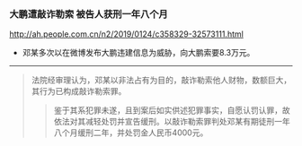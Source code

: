 ### 大鹏遭敲诈勒索 被告人获刑一年八个月
http://ah.people.com.cn/n2/2019/0124/c358329-32573111.html
- 邓某多次以在微博发布大鹏违建信息为威胁，向大鹏索要8.3万元。
---
>法院经审理认为，邓某以非法占有为目的，敲诈勒索他人财物，数额巨大，其行为已构成敲诈勒索罪。
>>鉴于其系犯罪未遂，且到案后如实供述犯罪事实，自愿认罚认罪，故依法对其减轻处罚并宣告缓刑。以敲诈勒索罪判处邓某有期徒刑一年八个月缓刑二年，并处罚金人民币4000元。